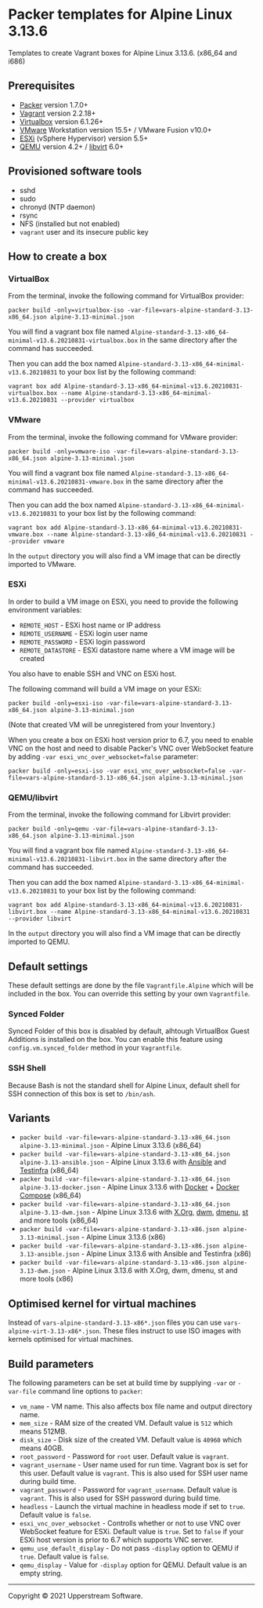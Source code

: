 # Packer templates for Alpine Linux 3.13.6

Templates to create Vagrant boxes for Alpine Linux 3.13.6. (x86_64 and
i686)

## Prerequisites

* [Packer][] version 1.7.0+
* [Vagrant][] version 2.2.18+
* [Virtualbox][] version 6.1.26+
* [VMware][] Workstation version 15.5+ / VMware Fusion v10.0+
* [ESXi][] (vSphere Hypervisor) version 5.5+
* [QEMU][] version 4.2+ / [libvirt][] 6.0+

[ESXi]: http://www.vmware.com/products/vsphere-hypervisor
  "Free VMware vSphere Hypervisor, Free Virtualization (ESXi)"
[libvirt]: https://libvirt.org/
  "libvirt: The virtualization API"
[Packer]: https://www.packer.io/
  "Packer by HashiCorp"
[QEMU]: https://www.qemu.org/
  "QEMU"
[Vagrant]: https://www.vagrantup.com/
  "Vagrant"
[VirtualBox]: https://www.virtualbox.org/ "Oracle VM VirtualBox"
[VMware]: http://www.vmware.com/
  "VMware Virtualization for Desktop &amp; Server, Application, Public &amp; Hybrid Clouds"

## Provisioned software tools

* sshd
* sudo
* chronyd (NTP daemon)
* rsync
* NFS (installed but not enabled)
* `vagrant` user and its insecure public key

## How to create a box

### VirtualBox

From the terminal, invoke the following command for VirtualBox provider:

    packer build -only=virtualbox-iso -var-file=vars-alpine-standard-3.13-x86_64.json alpine-3.13-minimal.json

You will find a vagrant box file named `Alpine-standard-3.13-x86_64-minimal-v13.6.20210831-virtualbox.box`
in the same directory after the command has succeeded.

Then you can add the box named `Alpine-standard-3.13-x86_64-minimal-v13.6.20210831`
to your box list by the following command:

    vagrant box add Alpine-standard-3.13-x86_64-minimal-v13.6.20210831-virtualbox.box --name Alpine-standard-3.13-x86_64-minimal-v13.6.20210831 --provider virtualbox

### VMware

From the terminal, invoke the following command for VMware provider:

    packer build -only=vmware-iso -var-file=vars-alpine-standard-3.13-x86_64.json alpine-3.13-minimal.json

You will find a vagrant box file named `Alpine-standard-3.13-x86_64-minimal-v13.6.20210831-vmware.box`
in the same directory after the command has succeeded.

Then you can add the box named `Alpine-standard-3.13-x86_64-minimal-v13.6.20210831`
to your box list by the following command:

    vagrant box add Alpine-standard-3.13-x86_64-minimal-v13.6.20210831-vmware.box --name Alpine-standard-3.13-x86_64-minimal-v13.6.20210831 --provider vmware

In the `output` directory you will also find a VM image that can be
directly imported to VMware.

### ESXi

In order to build a VM image on ESXi, you need to provide the following
environment variables:

* `REMOTE_HOST` - ESXi host name or IP address
* `REMOTE_USERNAME` - ESXi login user name
* `REMOTE_PASSWORD` - ESXi login password
* `REMOTE_DATASTORE` - ESXi datastore name where a VM image will be
  created

You also have to enable SSH and VNC on ESXi host.

The following command will build a VM image on your ESXi:

    packer build -only=esxi-iso -var-file=vars-alpine-standard-3.13-x86_64.json alpine-3.13-minimal.json

(Note that created VM will be unregistered from your Inventory.)

When you create a box on ESXi host version prior to 6.7, you need to
enable VNC on the host and need to disable Packer's VNC over WebSocket
feature by adding `-var esxi_vnc_over_websocket=false` parameter:

    packer build -only=esxi-iso -var esxi_vnc_over_websocket=false -var-file=vars-alpine-standard-3.13-x86_64.json alpine-3.13-minimal.json

### QEMU/libvirt

From the terminal, invoke the following command for Libvirt provider:

    packer build -only=qemu -var-file=vars-alpine-standard-3.13-x86_64.json alpine-3.13-minimal.json

You will find a vagrant box file named `Alpine-standard-3.13-x86_64-minimal-v13.6.20210831-libvirt.box`
in the same directory after the command has succeeded.

Then you can add the box named `Alpine-standard-3.13-x86_64-minimal-v13.6.20210831`
to your box list by the following command:

    vagrant box add Alpine-standard-3.13-x86_64-minimal-v13.6.20210831-libvirt.box --name Alpine-standard-3.13-x86_64-minimal-v13.6.20210831 --provider libvirt

In the `output` directory you will also find a VM image that can be
directly imported to QEMU.

## Default settings

These default settings are done by the file `Vagrantfile.Alpine` which
will be included in the box.  You can override this setting by your
own `Vagrantfile`.

### Synced Folder

Synced Folder of this box is disabled by default, alhtough VirtualBox
Guest Additions is installed on the box.  You can enable this feature
using `config.vm.synced_folder` method in your `Vagrantfile`.

### SSH Shell

Because Bash is not the standard shell for Alpine Linux, default shell
for SSH connection of this box is set to `/bin/ash`.

## Variants

* `packer build -var-file=vars-alpine-standard-3.13-x86_64.json alpine-3.13-minimal.json` - Alpine Linux 3.13.6 (x86_64)
* `packer build -var-file=vars-alpine-standard-3.13-x86_64.json alpine-3.13-ansible.json` - Alpine Linux 3.13.6 with [Ansible] and [Testinfra] (x86_64)
* `packer build -var-file=vars-alpine-standard-3.13-x86_64.json alpine-3.13-docker.json` - Alpine Linux 3.13.6 with [Docker] + [Docker Compose] (x86_64)
* `packer build -var-file=vars-alpine-standard-3.13-x86_64.json alpine-3.13-dwm.json` - Alpine Linux 3.13.6 with [X.Org], [dwm], [dmenu], [st] and more tools (x86_64)
* `packer build -var-file=vars-alpine-standard-3.13-x86.json alpine-3.13-minimal.json` - Alpine Linux 3.13.6 (x86)
* `packer build -var-file=vars-alpine-standard-3.13-x86.json alpine-3.13-ansible.json` - Alpine Linux 3.13.6 with Ansible and Testinfra (x86)
* `packer build -var-file=vars-alpine-standard-3.13-x86.json alpine-3.13-dwm.json` - Alpine Linux 3.13.6 with X.Org, dwm, dmenu, st and more tools (x86)

[Ansible]: https://www.ansible.com/
  "Ansible is Simple IT Automation"
[Ansible Lint]: https://docs.ansible.com/ansible-lint/
  "Ansible Lint Documentation &mdash; Ansible Documentation"
[dmenu]: http://tools.suckless.org/dmenu/
  "dmenu | suckless.org tools"
[Docker]: https://www.docker.com/
  "Docker - Build, Ship and Run Any App, Anywhere"
[Docker Compose]: https://docs.docker.com/compose/
  "Docker Compose - Docker Documentation"
[dwm]: http://dwm.suckless.org/
  "suckless.org dwm - dynamic window manager"
[st]: http://st.suckless.org/
  "suckless.org st - simple terminal"
[Testinfra]: https://testinfra.readthedocs.io/en/latest/
  "Testinfra test your infrastructure &#8212; testinfra 3.4.1.dev0+gd7a7512.d20200105 documentation"
[X.Org]: https://www.x.org/wiki/
  "X.Org"

## Optimised kernel for virtual machines

Instead of `vars-alpine-standard-3.13-x86*.json` files you can use
`vars-alpine-virt-3.13-x86*.json`.  These files instruct to use ISO
images with kernels optimised for virtual machines.

## Build parameters

The following parameters can be set at build time by supplying `-var`
or `-var-file` command line options to `packer`:

* `vm_name` - VM name.  This also affects box file name and output
  directory name.
* `mem_size` - RAM size of the created VM.  Default value is `512`
  which means 512MB.
* `disk_size` - Disk size of the created VM.  Default value is `40960`
  which means 40GB.
* `root_password` - Password for `root` user.  Default value is
  `vagrant`.
* `vagrant_username` - User name used for run time.  Vagrant box is set
  for this user.  Default value is `vagrant`.  This is also used for
  SSH user name during build time.
* `vagrant_password` - Password for `vagrant_username`.  Default value
  is `vagrant`.  This is also used for SSH password during build time.
* `headless` - Launch the virtual machine in headless mode if set to
  `true`.  Default value is `false`.
* `esxi_vnc_over_websocket` - Controlls whether or not to use VNC over
  WebSocket feature for ESXi.  Default value is `true`.  Set to `false`
  if your ESXi host version is prior to 6.7 which supports VNC server.
* `qemu_use_default_display` - Do not pass `-display` option to QEMU if
  `true`.  Default value is `false`.
* `qemu_display` - Value for `-display` option for QEMU.  Default value
  is an empty string.

- - -

Copyright &copy; 2021 Upperstream Software.
